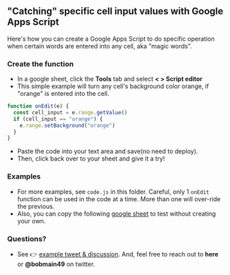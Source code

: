 ## "Catching" specific cell input values with Google Apps Script
Here's how you can create a Google Apps Script to do specific operation when certain words are entered into any cell, aka "magic words".

### Create the function
- In a google sheet, click the **Tools** tab and select **< > Script editor**
- This simple example will turn any cell's background color orange, if "orange" is entered into the cell.
```javascript
function onEdit(e) {
  const cell_input = e.range.getValue()
  if (cell_input == "orange") {
    e.range.setBackground("orange")
  }
}
```
- Paste the code into your text area and save(no need to deploy).
- Then, click back over to your sheet and give it a try!

### Examples
- For more examples, see `code.js` in this folder. Careful, only 1 `onEdit` function can be used in the code at a time. More than one will over-ride the previous.
- Also, you can copy the following [google sheet](https://docs.google.com/spreadsheets/d/1tvy9rdwnP61W2dq4NgyWc5OhbNOIiX8AElDoGTmgtfQ/edit#gid=0) to test without creating your own.

### Questions?
- See 👉 [example tweet & discussion](< TO DO 🚨TO DO 🚨TO DO 🚨TO DO 🚨TO DO 🚨TO DO 🚨TO DO 🚨TO DO 🚨TO DO 🚨TO DO 🚨TO DO 🚨TO DO 🚨TO DO 🚨TO DO 🚨TO DO 🚨TO DO 🚨TO DO 🚨TO DO 🚨TO DO 🚨TO DO 🚨TO DO 🚨TO DO 🚨TO DO 🚨TO DO 🚨TO DO 🚨TO DO 🚨TO DO 🚨TO DO 🚨TO DO 🚨TO DO 🚨TO DO 🚨TO DO 🚨TO DO 🚨TO DO 🚨TO DO 🚨>). And, feel free to reach out to **here** or **@bobmain49** on twitter.
